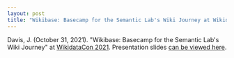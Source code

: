 ```yaml
---
layout: post
title: "Wikibase: Basecamp for the Semantic Lab's Wiki Journey at WikidataCon 2021"
---
```

Davis, J. (October 31, 2021). "Wikibase: Basecamp for the Semantic Lab's Wiki Journey" at [WikidataCon 2021](https://www.wikidata.org/wiki/Wikidata:WikidataCon_2021/Documentation/List_of_sessions). Presentation slides [can be viewed here](https://drive.google.com/file/d/1p0IsAgudw_aMiJd8ukObgIihE3KoYPfT/view).
